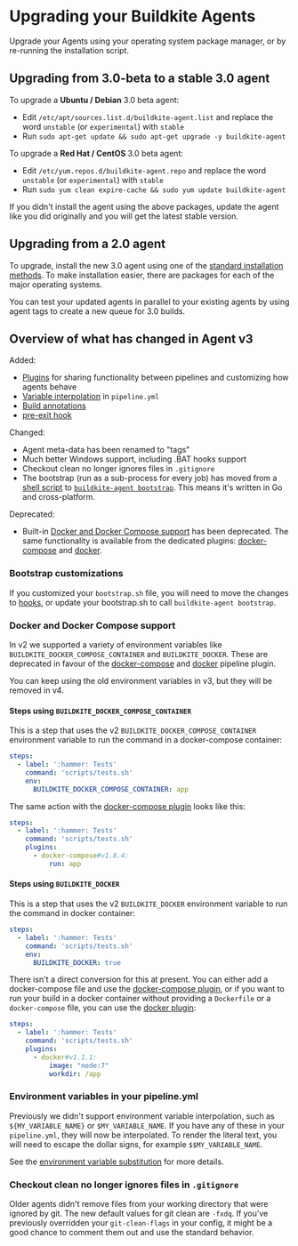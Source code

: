 # Upgrading your Buildkite Agents

Upgrade your Agents using your operating system package manager, or by re-running the installation script.


## Upgrading from 3.0-beta to a stable 3.0 agent

To upgrade a **Ubuntu / Debian** 3.0 beta agent:

* Edit `/etc/apt/sources.list.d/buildkite-agent.list` and replace the word `unstable` (or `experimental`) with `stable`
* Run `sudo apt-get update && sudo apt-get upgrade -y buildkite-agent`

To upgrade a **Red Hat / CentOS** 3.0 beta agent:

* Edit `/etc/yum.repos.d/buildkite-agent.repo` and replace the word `unstable` (or `experimental`) with `stable`
* Run `sudo yum clean expire-cache && sudo yum update buildkite-agent`

If you didn't install the agent using the above packages, update the agent like you did originally and you will get the latest stable version.

## Upgrading from a 2.0 agent

To upgrade, install the new 3.0 agent using one of the [standard installation methods](/docs/agent/v3/installation). To make installation easier, there are packages for each of the major operating systems.

You can test your updated agents in parallel to your existing agents by using agent tags to create a new queue for 3.0 builds.

## Overview of what has changed in Agent v3

Added:

* [Plugins](/docs/plugins) for sharing functionality between pipelines and customizing how agents behave
* [Variable interpolation](/docs/agent/v3/cli-pipeline) in `pipeline.yml`
* [Build annotations](/docs/agent/v3/cli-annotate)
* [pre-exit hook](/docs/agent/v3/hooks#job-lifecycle-hooks)

Changed:

* Agent meta-data has been renamed to "tags"
* Much better Windows support, including .BAT hooks support
* Checkout clean no longer ignores files in `.gitignore`
* The bootstrap (run as a sub-process for every job) has moved from a [shell script](https://github.com/buildkite/agent/blob/2-6-stable/templates/bootstrap.sh) to [`buildkite-agent bootstrap`](/docs/agent/v3/cli-bootstrap). This means it's written in Go and cross-platform.

Deprecated:

* Built-in [Docker and Docker Compose support](/docs/tutorials/docker-containerized-builds) has been deprecated. The same functionality is available from the dedicated plugins: [docker-compose](https://github.com/buildkite-plugins/docker-compose-buildkite-plugin) and [docker](https://github.com/buildkite-plugins/docker-buildkite-plugin).

### Bootstrap customizations

If you customized your `bootstrap.sh` file, you will need to move the changes to [hooks](/docs/agent/v3/hooks), or update your bootstrap.sh to call `buildkite-agent bootstrap`.

### Docker and Docker Compose support

In v2 we supported a variety of environment variables like `BUILDKITE_DOCKER_COMPOSE_CONTAINER` and `BUILDKITE_DOCKER`. These are deprecated in favour of the [docker-compose](https://github.com/buildkite-plugins/docker-compose-buildkite-plugin) and [docker](https://github.com/buildkite-plugins/docker-buildkite-plugin) pipeline plugin.

You can keep using the old environment variables in v3, but they will be removed in v4.

#### Steps using `BUILDKITE_DOCKER_COMPOSE_CONTAINER`

This is a step that uses the v2 `BUILDKITE_DOCKER_COMPOSE_CONTAINER` environment variable to run the command in a docker-compose container:

```yaml
steps:
  - label: ':hammer: Tests'
    command: 'scripts/tests.sh'
    env:
      BUILDKITE_DOCKER_COMPOSE_CONTAINER: app
```

The same action with the [docker-compose plugin](https://github.com/buildkite-plugins/docker-compose-buildkite-plugin) looks like this:

```yaml
steps:
  - label: ':hammer: Tests'
    command: 'scripts/tests.sh'
    plugins:
      - docker-compose#v1.8.4:
          run: app
```

#### Steps using `BUILDKITE_DOCKER`

This is a step that uses the v2 `BUILDKITE_DOCKER` environment variable to run the command in docker container:

```yaml
steps:
  - label: ':hammer: Tests'
    command: 'scripts/tests.sh'
    env:
      BUILDKITE_DOCKER: true
```

There isn't a direct conversion for this at present. You can either add a docker-compose file and use the [docker-compose plugin](https://github.com/buildkite-plugins/docker-compose-buildkite-plugin), or if you want to run your build in a docker container without providing a `Dockerfile` or a `docker-compose` file, you can use the [docker plugin](https://github.com/buildkite-plugins/docker-buildkite-plugin):

```yaml
steps:
  - label: ':hammer: Tests'
    command: 'scripts/tests.sh'
    plugins:
      - docker#v1.1.1:
          image: "node:7"
          workdir: /app
```

### Environment variables in your pipeline.yml

Previously we didn't support environment variable interpolation, such as `${MY_VARIABLE_NAME}` or `$MY_VARIABLE_NAME`. If you have any of these in your `pipeline.yml`, they will now be interpolated. To render the literal text, you will need to escape the dollar signs, for example `$$MY_VARIABLE_NAME`.

See the [environment variable substitution](/docs/agent/v3/cli-pipeline#environment-variable-substitution) for more details.

### Checkout clean no longer ignores files in `.gitignore`

Older agents didn't remove files from your working directory that were ignored by git. The new default values for git clean are `-fxdq`. If you've previously overridden your `git-clean-flags` in your config, it might be a good chance to comment them out and use the standard behavior.
